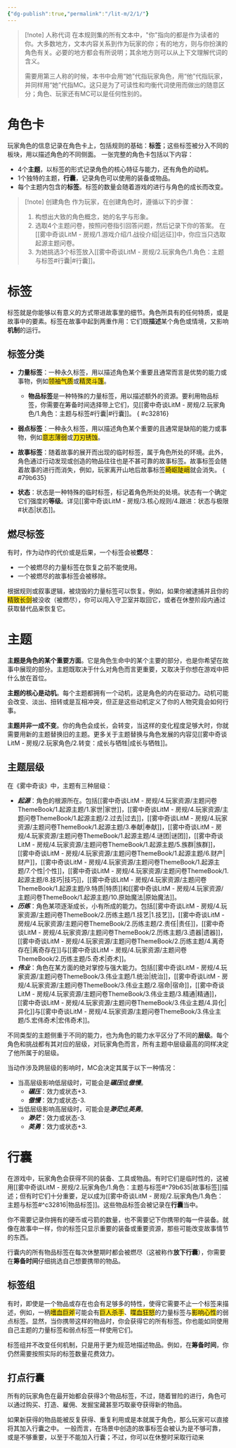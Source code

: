 ```yaml
---
{"dg-publish":true,"permalink":"/lit-m/2/1/"}
---
```


>[!note] 人称代词
>在本规则集的所有文本中，"你"指向的都是作为读者的你。大多数地方，文本内容关系到作为玩家的你；有的地方，则与你扮演的角色有关。必要的地方都会有所说明；其余地方则可以从上下文理解代词的含义。
>
>需要用第三人称的时候，本书中会用“她”代指玩家角色，用“他”代指玩家，并同样用“她”代指MC。这只是为了可读性和均衡代词使用而做出的随意区分；角色、玩家还有MC可以是任何性别的。
# 角色卡
玩家角色的信息记录在角色卡上，包括规则的基础：**标签**；这些标签被分入不同的板块，用以描述角色的不同侧面。
一张完整的角色卡包括以下内容：
- 4个**主题**，以标签的形式记录角色的核心特征与能力，还有角色的动机。
- 1个独特的主题，**行囊**，记录角色可以使用的装备或物品。
- 每个主题内包含的**标签**。标签的数量会随着游戏的进行与角色的成长而改变。
>[!note] 创建角色
>作为玩家，在创建角色时，遵循以下的步骤：
>
>1. 构想出大致的角色概念，她的名字与形象。
>2. 选取4个主题问卷，按照问卷指引回答问题，然后记录下你的答案。
>	 在[[雾中奇谈LitM - 房规/1.游戏介绍/1.战役介绍\|远征]]中，你应当只选取起源主题问卷。
>3. 为她挑选3个标签放入[[雾中奇谈LitM - 房规/2.玩家角色/1.角色：主题与标签#行囊\|#行囊]]。

# 标签
标签就是你能够以有意义的方式带进故事里的细节。角色所具有的任何特质，或是故事中的要素。标签在故事中起到两重作用：它们既**描述**某个角色或情境，又影响**机制**的运行。 

## 标签分类
- **力量标签**：一种永久标签，用以描述角色某个重要且通常而言是优势的能力或事物，例如<span style="background:#ffe119">领袖气质</span>或<span style="background:#ffe119">精灵斗篷</span>。
	- **物品标签**是一种特殊的力量标签，用以描述额外的资源。要利用物品标签，你需要在筹备时间选择带上它们，见[[雾中奇谈LitM - 房规/2.玩家角色/1.角色：主题与标签#行囊\|#行囊]]。
{ #c32816}

- **弱点标签**：一种永久标签，用以描述角色某个重要的且通常是缺陷的能力或事物，例如<span style="background:#ffe119">意志薄弱</span>或<span style="background:#ffe119">刀刃锈蚀</span>。
- **故事标签**：随着故事的展开而出现的临时标签，属于角色所处的环境。此外，角色通过行动发现或创造的物品往往也是不甚可靠的故事标签。故事标签会随着故事的进行而消失，例如，玩家离开山地后故事标签<span style="background:#ffe119">崎岖陡峭</span>就会消失。
{ #79b635}

- **状态**：状态是一种特殊的临时标签，标记着角色所处的处境。状态有一个确定它们强度的**等级**。详见[[雾中奇谈LitM - 房规/3.核心规则/4.跟进：状态与极限#状态\|状态]]。
## 燃尽标签
有时，作为动作的代价或是后果，一个标签会被**燃尽**：
- 一个被燃尽的力量标签在恢复之前不能使用。
- 一个被燃尽的故事标签会被移除。

根据规则或叙事逻辑，被烧毁的力量标签可以恢复。例如，如果你被逮捕并且你的<span style="background:#ffe119">精致长剑</span>被没收（被燃尽），你可以闯入守卫室并取回它，或者在休整阶段内通过获取替代品来恢复它。

# 主题
**主题是角色的某个重要方面**。它是角色生命中的某个主要的部分，也是你希望在故事中展现的部分。主题既取决于什么对角色而言更重要，又取决于你想在游戏中把什么放在首位。

**主题的核心是动机**。每个主题都拥有一个动机，这是角色的内在驱动力。动机可能会改变、淡出、扭转或是互相冲突，但正是这些动机定义了你的人物究竟会如何行事。

**主题并非一成不变**。你的角色会成长，会转变，当这样的变化程度足够大时，你就需要用新的主题替换旧的主题。更多关于主题替换与角色发展的内容见[[雾中奇谈LitM - 房规/2.玩家角色/2.转变：成长与牺牲\|成长与牺牲]]。
## 主题层级
在《雾中奇谈》中，主题有三种层级：
- ***起源***：角色的根源所在。包括[[雾中奇谈LitM - 房规/4.玩家资源/主题问卷ThemeBook/1.起源主题/1.家世\|家世]]，[[雾中奇谈LitM - 房规/4.玩家资源/主题问卷ThemeBook/1.起源主题/2.过去\|过去]]，[[雾中奇谈LitM - 房规/4.玩家资源/主题问卷ThemeBook/1.起源主题/3.奉献\|奉献]]，[[雾中奇谈LitM - 房规/4.玩家资源/主题问卷ThemeBook/1.起源主题/4.谜团\|谜团]]，[[雾中奇谈LitM - 房规/4.玩家资源/主题问卷ThemeBook/1.起源主题/5.族群\|族群]]，[[雾中奇谈LitM - 房规/4.玩家资源/主题问卷ThemeBook/1.起源主题/6.财产\|财产]]，[[雾中奇谈LitM - 房规/4.玩家资源/主题问卷ThemeBook/1.起源主题/7.个性\|个性]]，[[雾中奇谈LitM - 房规/4.玩家资源/主题问卷ThemeBook/1.起源主题/8.技巧\|技巧]]，[[雾中奇谈LitM - 房规/4.玩家资源/主题问卷ThemeBook/1.起源主题/9.特质\|特质]]和[[雾中奇谈LitM - 房规/4.玩家资源/主题问卷ThemeBook/1.起源主题/10.原始魔法\|原始魔法]]。
- ***历练***：角色某项逐渐成长，小有所成的能力。包括[[雾中奇谈LitM - 房规/4.玩家资源/主题问卷ThemeBook/2.历练主题/1.技艺\|1.技艺]]，[[雾中奇谈LitM - 房规/4.玩家资源/主题问卷ThemeBook/2.历练主题/2.责任\|责任]]，[[雾中奇谈LitM - 房规/4.玩家资源/主题问卷ThemeBook/2.历练主题/3.遗器\|遗器]]，[[雾中奇谈LitM - 房规/4.玩家资源/主题问卷ThemeBook/2.历练主题/4.离奇存在\|离奇存在]]与[[雾中奇谈LitM - 房规/4.玩家资源/主题问卷ThemeBook/2.历练主题/5.奇术\|奇术]]。
- ***伟业***：角色在某方面的绝对掌控与强大能力。包括[[雾中奇谈LitM - 房规/4.玩家资源/主题问卷ThemeBook/3.伟业主题/1.统治\|统治]]，[[雾中奇谈LitM - 房规/4.玩家资源/主题问卷ThemeBook/3.伟业主题/2.宿命\|宿命]]，[[雾中奇谈LitM - 房规/4.玩家资源/主题问卷ThemeBook/3.伟业主题/3.精通\|精通]]，[[雾中奇谈LitM - 房规/4.玩家资源/主题问卷ThemeBook/3.伟业主题/4.异化\|异化]]与[[雾中奇谈LitM - 房规/4.玩家资源/主题问卷ThemeBook/3.伟业主题/5.宏伟奇术\|宏伟奇术]]。

不同类型的主题侧重于不同的能力，也为角色的能力水平区分了不同的**层级**。每个角色和挑战都有其对应的层级，对玩家角色而言，所有主题中层级最高的同样决定了他所属于的层级。

当动作涉及跨层级的影响时，MC会决定其属于以下一种情况：
- 当高层级影响低层级时，可能会是***碾压***或***傲慢***。
	- ***碾压***：效力或状态+3.
	- ***傲慢***：效力或状态-3.
- 当低层级影响高层级时，可能会是***渺茫***或***英勇***。
	- ***渺茫***：效力或状态-3.
	- ***英勇***：效力或状态+3.

# 行囊
在游戏中，玩家角色会获得不同的装备、工具或物品。有时它们是临时性的，这被用[[雾中奇谈LitM - 房规/2.玩家角色/1.角色：主题与标签#^79b635\|故事标签]]描述；但有时它们十分重要，足以成为[[雾中奇谈LitM - 房规/2.玩家角色/1.角色：主题与标签#^c32816\|物品标签]]。这些物品标签会被记录在**行囊**当中。

你不需要记录你拥有的硬币或弓箭的数量，也不需要记下你携带的每一件装备。就像在故事中一样，你的标签只显示重要的装备或重要资源，那些可能改变故事情节的东西。

行囊内的所有物品标签在每次休整期时都会被燃尽（这被称作**放下行囊**），你需要在**筹备时间**仔细挑选自己想要携带的物品。

## 标签组
有时，即使是一个物品或存在也会有足够多的特性，使得它需要不止一个标签来描述，例如，一柄<span style="background:#ffe119">嗜血巨斧</span>可能会有<span style="background:#ffe119">巨人杀手</span>、<span style="background:#ffe119">喋血狂怒</span>的力量标签与<span style="background:#ffe119">影响心性</span>的弱点标签。显然，当你携带这样的物品时，你会获得它的所有标签。你也能如同使用自己主题的力量标签和弱点标签一样使用它们。

标签组并不改变任何机制，只是用于更为规范地描述物品。例如，在**筹备时间**，你仍然需要按照实际的标签数量花费效力。

## 打点行囊
所有的玩家角色在最开始都会获得3个物品标签，不过，随着冒险的进行，角色可以通过购买、打造、雇佣、发掘宝藏甚至巧取豪夺获得新的物品。

如果新获得的物品能被反复获得、重复利用或是本就属于角色，那么玩家可以直接将其加入行囊之中。
一般而言，在场景中创造的故事标签会被认为是不够可靠，或是不够重要，以至于不能加入行囊；不过，你可以在休整时采取行动来